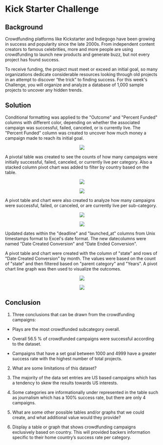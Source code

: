 # Kick Starter Challenge
## Background
Crowdfunding platforms like Kickstarter and Indiegogo have been growing in success and popularity since the late 2000s. From independent content creators to famous celebrities, more and more people are using crowdfunding to launch new products and generate buzz, but not every project has found success.

To receive funding, the project must meet or exceed an initial goal, so many organizations dedicate considerable resources looking through old projects in an attempt to discover “the trick” to finding success. For this week's Challenge, you will organize and analyze a database of 1,000 sample projects to uncover any hidden trends.

## Solution
Conditional formatting was applied to the "Outcome" and "Percent Funded" columns with different color, depending on whether the associated campaign was successful, failed, canceled, or is currently live. The "Percent Funded" column was created to uncover how much money a campaign made to reach its initial goal.

<p align="center">
<img src="https://github.com/tlacher1/excel-challenge/blob/main/Kickstarter%20-%20conditional%20image.png">
</p> 

A pivotal table was created to see the counts of how many campaigns were initially successful, failed, canceled, or currently live per category. Also a stacked column pivot chart was added to filter by country based on the table.


<p align="center">
<img src="https://github.com/tlacher1/excel-challenge/blob/41f654501744b836b2fe7af250c00ac584f5d588/Pivot%20table.png" />
<p align="center">
<img src="https://github.com/tlacher1/excel-challenge/blob/41f654501744b836b2fe7af250c00ac584f5d588/Graph%20of%20category%20stats.png" />
</p>

A pivot table and chart were also created to analyze how many campaigns were successful, failed, or canceled, or are currently live per sub-category. 
<p align="center">
<img src="https://github.com/tlacher1/excel-challenge/blob/338f1dc2441b7594826d854e8d17d272939c8a16/Pivot%20table%20by%20sub%20category.png" />
<p align="center">
<img src="https://github.com/tlacher1/excel-challenge/blob/338f1dc2441b7594826d854e8d17d272939c8a16/Graph%20of%20subcategory%20stats.png" />
</p>

Updated dates within the "deadline" and "launched_at" columns from Unix timestamps format to Excel's date format.  The new datecolumns were named "Date Created Conversion" and "Date Ended Conversion".

A pivot table and chart were created with the column of "state" and rows of "Date Created Conversion" by month.  The values were based on the count of "state" and then filtered based on "parent category" and "Years".  A pivot chart line graph was then used to visualize the outcomes.

<p align="center">
<img src="https://github.com/tlacher1/excel-challenge/blob/ca1ce0bbcdb0cf80e7a199ae3c91b9c2c646aff7/Pivot%20table%20by%20total%20outcome%20based%20on%20launch%20date.png" />
<p align="center">
<img src="https://github.com/tlacher1/excel-challenge/blob/ca1ce0bbcdb0cf80e7a199ae3c91b9c2c646aff7/Line%20graph%20based%20on%20total%20outcome.png" />
</p>

## Conclusion

1. Three conclusions that can be drawn from the crowdfunding campaigns:

*   Plays are the most crowdfunded subcategory overall.

*   Overall 56.5 % of crowdfunded campaigns were successful according to the dataset.

*   Campaigns that have a set goal between 1000 and 4999 have a greater success rate with the highest number of total projects.

2. What are some limitations of this dataset?

1. The majority of the data set entries are US based campaigns which has a tendency to skew the results towards US interests.

2. Some categories are informationally under represented in the table such as journalism which has a 100% success rate, but there are only 4 campaigns.

3. What are some other possible tables and/or graphs that we could create, and what additional value would they provide?

1. Display a table or graph that shows crowdfunding campaigns exclusively based on country. This will provided backers information specific to their home country’s success rate per category.
